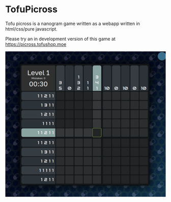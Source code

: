 # TofuPicross
Tofu picross is a nanogram game written as a webapp written in html/css/pure javascript. 

Please try an in development version of this game at https://picross.tofushop.moe

![Preview](screenshot/screenshot.png?raw=true "Preview Screenshot")
